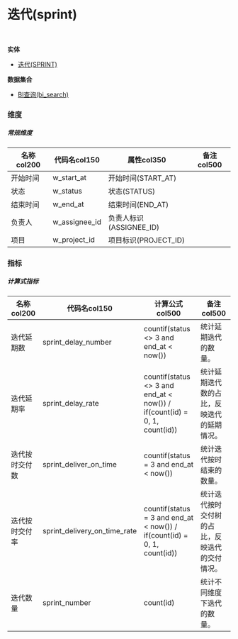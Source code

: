 # 迭代(sprint)  <!-- {docsify-ignore-all} -->


<br>
<p class="panel-title"><b>实体</b></p>

* [迭代(SPRINT)](module/ProjMgmt/sprint)



<p class="panel-title"><b>数据集合</b></p>

* [BI查询(bi_search)](module/ProjMgmt/sprint/dataset/bi_search)

### 维度
##### 常规维度
|    名称col200   | 代码名col150      | 属性col350    |  备注col500  |
| --------  |------------| -----   |  --------|
|开始时间|w_start_at|开始时间(START_AT)||
|状态|w_status|状态(STATUS)||
|结束时间|w_end_at|结束时间(END_AT)||
|负责人|w_assignee_id|负责人标识(ASSIGNEE_ID)||
|项目|w_project_id|项目标识(PROJECT_ID)||

### 指标
##### 计算式指标
|    名称col200   | 代码名col150  |  计算公式col500   |  备注col500  |
| --------  |------------| -----   |  --------|
|迭代延期数|sprint_delay_number|countif(status <> 3 and end_at < now())|统计延期迭代的数量。<br>|
|迭代延期率|sprint_delay_rate|countif(status <> 3 and end_at < now()) / if(count(id) = 0, 1, count(id))|统计延期迭代数的占比，反映迭代的延期情况。<br>|
|迭代按时交付数|sprint_deliver_on_time|countif(status = 3 and end_at < now())|统计迭代按时结束的数量。<br>|
|迭代按时交付率|sprint_delivery_on_time_rate|countif(status = 3 and end_at < now()) / if(count(id) = 0, 1, count(id))|统计迭代按时交付树的占比，反映迭代的交付情况。<br>|
|迭代数量|sprint_number|count(id)|统计不同维度下迭代的数量。|

<script>
 const { createApp } = Vue
  createApp({
    data() {
      return {
      }
    },
    methods: {
    }
  }).use(ElementPlus).mount('#app')
</script>